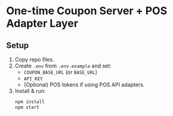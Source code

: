 # One-time Coupon Server + POS Adapter Layer

## Setup
1) Copy repo files.
2) Create `.env` from `.env.example` and set:
   - `COUPON_BASE_URL` (or `BASE_URL`)
   - `API_KEY`
   - (Optional) POS tokens if using POS API adapters.
3) Install & run:
   ```bash
   npm install
   npm start
